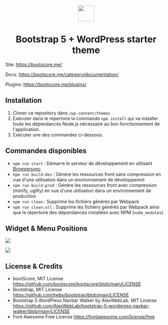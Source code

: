 
<div align="center">
 <img src="https://raw.githubusercontent.com/craftwerkberlin/bootscore-5/main/img/logo/logo.svg" height="50">
</div>

<div align="center">
 <h1>Bootstrap 5 + WordPress starter theme</h1>
 </div>


Site: https://bootscore.me/

Docs: https://bootscore.me/category/documentation/

Plugins: https://bootscore.me/plugins/


## Installation

1. Cloner ce repository dans `/wp-content/themes`
2. Exécuter dans le répertoire la commande `npm install` qui va installer toute les dépendances Node.js nécessaire au bon fonctionnement de l'application.
3. Exécuter une des commandes ci-dessous.

## Commandes disponibles

- `npm run start` : Démarre le serveur de développement en utilisant [Browsersync](https://www.browsersync.io/)
- `npm run build:dev` : Génère les ressources front sans compression en vue d'une utilisation dans un environnement de développemnt
- `npm run build:prod` : Génère les ressources front avec compression (minify, uglify) en vue d'une utilisation dans un environnement de production
- `npm run clean` : Supprime les fichiers générés par Webpack
- `npm run clean:all` : Supprime les fichiers générés par Webpack ainsi que le répertoire des dépendances installées avec NPM (`node_modules`)

## Widget & Menu Positions

![](https://sp-ao.shortpixel.ai/client/to_auto,q_lossy,ret_img,w_1000,h_1020/https://bootscore.me/wp-content/uploads/2020/05/bootscore-widget-menu-map.jpg)

![](https://sp-ao.shortpixel.ai/client/to_auto,q_lossy,ret_img,w_1000,h_981/https://bootscore.me/wp-content/uploads/2020/05/bootscore-widget-404-map.jpg)

## License & Credits

- bootScore, MIT License https://github.com/bootscore/bootscore/blob/main/LICENSE
- Bootstrap, MIT License https://github.com/twbs/bootstrap/blob/main/LICENSE
- Bootstrap 5 WordPress Navbar Walker by AlexWebLab, MIT License https://github.com/AlexWebLab/bootstrap-5-wordpress-navbar-walker/blob/main/LICENSE
- Font Awesome Free License https://fontawesome.com/license/free



